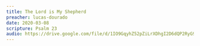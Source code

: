 ```yaml
---
title: The Lord is My Shepherd
preacher: lucas-dourado
date: 2020-03-08
scripture: Psalm 23
audio: https://drive.google.com/file/d/1IO9GqyhZ52pZiLrXDhgI2D6dQP2RyG9Y/view
---
```

